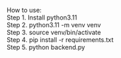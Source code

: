 How to use:\
Step 1. Install python3.11\
Step 2. python3.11 -m venv venv\
Step 3. source venv/bin/activate\
Step 4. pip install -r requirements.txt\
Step 5. python backend.py